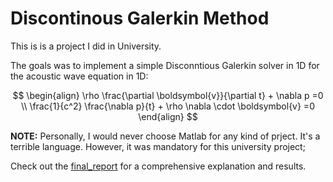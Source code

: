 # Discontinous Galerkin Method

This is is a project I did in University.  

The goals was to implement a simple Disconntious Galerkin solver in 1D for the acoustic wave equation in 1D:

$$
\begin{align}
	\rho \frac{\partial \boldsymbol{v}}{\partial t} + \nabla p =0         \\
	\frac{1}{c^2} \frac{\nabla p}{t} + \rho \nabla \cdot \boldsymbol{v} =0 
\end{align}
$$

**NOTE:** Personally, I would never choose Matlab for any kind of prject. It's a terrible language. However, it was mandatory for this university project;


Check out the [final_report](reort/build/../../report/build/report_project2.pdf) for a comprehensive explanation and results.